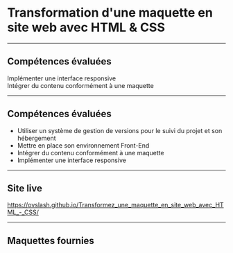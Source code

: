 
<h1>Transformation d'une maquette en site web avec HTML & CSS</h1>

------------------

<h2>Compétences évaluées</h2> 

Implémenter une interface responsive <br />
Intégrer du contenu conformément à une maquette<br />

------------------

<h2>Compétences évaluées</h2>

- Utiliser un système de gestion de versions pour le suivi du projet et son hébergement<br />
- Mettre en place son environnement Front-End<br />
- Intégrer du contenu conformément à une maquette<br />
- Implémenter une interface responsive<br />

------------------

<h2>Site live</h2>

https://ovslash.github.io/Transformez_une_maquette_en_site_web_avec_HTML_-_CSS/

------------------

<h2>Maquettes fournies</h2>

